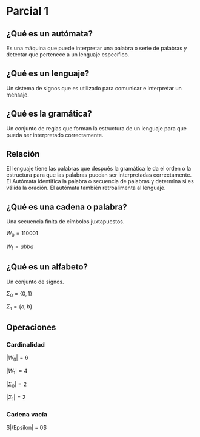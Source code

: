 # Parcial 1
## ¿Qué es un autómata?
Es una máquina que puede interpretar una palabra o serie de palabras y detectar que pertenece a un lenguaje específico.

## ¿Qué es un lenguaje?
Un sistema de signos que es utilizado para comunicar e interpretar un mensaje.

## ¿Qué es la gramática?
Un conjunto de reglas que forman la estructura de un lenguaje para que pueda ser interpretado correctamente.

## Relación
El lenguaje tiene las palabras que después la gramática le da el orden o la estructura para que las palabras puedan ser interpretadas correctamente. El Autómata identifica la palabra o secuencia de palabras y determina si es válida la oración. El autómata también retroalimenta al lenguaje.

## ¿Qué es una cadena o palabra?
Una secuencia finita de címbolos juxtapuestos.

$W_0 = 110001$

$W_1 = abba$

## ¿Qué es un alfabeto?
Un conjunto de signos.

$\Sigma _0 = \{0, 1\}$

$\Sigma _1 = \{a, b\}$

## Operaciones
### Cardinalidad
$|W_0| = 6$

$|W_1| = 4$

$|\Sigma _0| = 2$

$|\Sigma _1| = 2$

### Cadena vacía
$|\Epsilon| = 0$